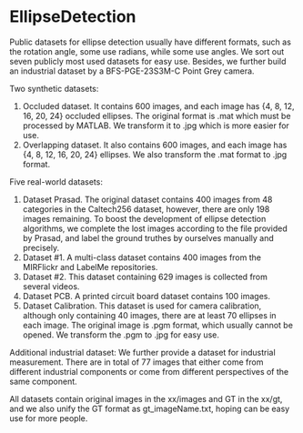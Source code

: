 # EllipseDetection
Public datasets for ellipse detection usually have different formats, such as the rotation angle, some use radians, while some use angles. We sort out seven publicly most used datasets for easy use. Besides, we further build an industrial dataset by a BFS-PGE-23S3M-C Point Grey camera. 

Two synthetic datasets:
1. Occluded dataset. It contains 600 images, and each image has {4, 8, 12, 16, 20, 24} occluded ellipses. The original format is .mat which must be processed by MATLAB. We transform it to .jpg which is more easier for use.
2. Overlapping dataset. It also contains 600 images, and each image has {4, 8, 12, 16, 20, 24} ellipses. We also transform the .mat format to .jpg format.

Five real-world datasets:
1. Dataset Prasad. The original dataset contains 400 images from 48 categories in the Caltech256 dataset, however, there are only 198 images remaining. To boost the development of ellipse detection algorithms, we complete the lost images according to the file provided by Prasad, and label the ground truthes by ourselves manually and precisely.
2. Dataset #1. A multi-class dataset contains 400 images from the MIRFlickr and LabelMe repositories.
3. Dataset #2. This dataset containing 629 images is collected from several videos.
4. Dataset PCB. A printed circuit board dataset contains 100 images.
5. Dataset Calibration. This dataset is used for camera calibration, although only containing 40 images, there are at least 70 ellipses in each image. The original image is .pgm format, which usually cannot be opened. We transform the .pgm to .jpg for easy use.

Additional industrial dataset:
We further provide a dataset for industrial measurement. There are in total of 77 images that either come from different industrial components or come from different perspectives of the same component. 

All datasets contain original images in the xx/images and GT in the xx/gt, and we also unify the GT format as gt_imageName.txt, hoping can be easy use for more people.
